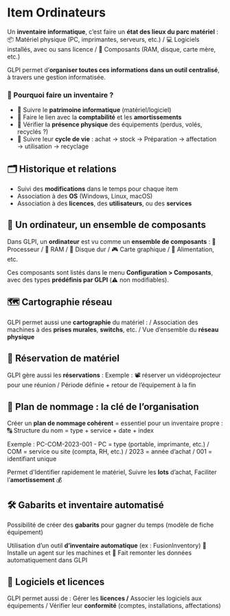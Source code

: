 # Item Ordinateurs


Un **inventaire informatique**, c’est faire un **état des lieux du parc matériel** : 📦 Matériel physique (PC, imprimantes, serveurs, etc.) / 💻 Logiciels installés, avec ou sans licence / 🧰 Composants (RAM, disque, carte mère, etc.)

GLPI permet d’**organiser toutes ces informations dans un outil centralisé**, à travers une gestion informatisée.



### **🧠 Pourquoi faire un inventaire ?**

- 🧮 Suivre le **patrimoine informatique** (matériel/logiciel)
- 💸 Faire le lien avec la **comptabilité** et les **amortissements**
- 📍 Vérifier la **présence physique** des équipements (perdus, volés, recyclés ?)
- 🔄 Suivre leur **cycle de vie** : achat → stock → Préparation → affectation → utilisation → recyclage



## **🗂️ Historique et relations**

- Suivi des **modifications** dans le temps pour chaque item
- Association à des **OS** (Windows, Linux, macOS)
- Association à des **licences**, des **utilisateurs**, ou des **services**



## **🧩 Un ordinateur, un ensemble de composants**

Dans GLPI, un **ordinateur** est vu comme un **ensemble de composants** : 🧠 Processeur / 📏 RAM / 💾 Disque dur / 🎮 Carte graphique / 🔌 Alimentation, etc.

Ces composants sont listés dans le menu **Configuration > Composants**, avec des types **prédéfinis par GLPI** (⚠️ non modifiables).



## **🗺️ Cartographie réseau**

GLPI permet aussi une **cartographie** du matériel : / Association des machines à des **prises murales**, **switchs**, etc. / Vue d’ensemble du **réseau physique**



## **📅 Réservation de matériel**

GLPI gère aussi les **réservations** : Exemple : 📽️ réserver un vidéoprojecteur pour une réunion / Période définie + retour de l’équipement à la fin



## **🧾 Plan de nommage : la clé de l’organisation**

Créer un **plan de nommage cohérent** = essentiel pour un inventaire propre : 🔠 Structure du nom = type + service + date + index

Exemple : PC-COM-2023-001 - PC = type (portable, imprimante, etc.) / COM = service ou site (compta, RH, etc.) / 2023 = année d’achat / 001 = identifiant unique

Permet d'Identifier rapidement le matériel, Suivre les **lots** d’achat, Faciliter l’**amortissement** 💰



## **🛠️ Gabarits et inventaire automatisé**

Possibilité de créer des **gabarits** pour gagner du temps (modèle de fiche équipement)

Utilisation d’un outil **d’inventaire automatique** (ex : FusionInventory) 🧩 Installe un agent sur les machines et 📡 Fait remonter les données automatiquement dans GLPI



## **🧷 Logiciels et licences**

GLPI permet aussi de : Gérer les **licences /** Associer les logiciels aux équipements / Vérifier leur **conformité** (comptes, installations, affectations)

